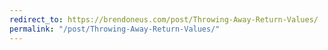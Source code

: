```yaml
---
redirect_to: https://brendoneus.com/post/Throwing-Away-Return-Values/
permalink: "/post/Throwing-Away-Return-Values/"
---
```

